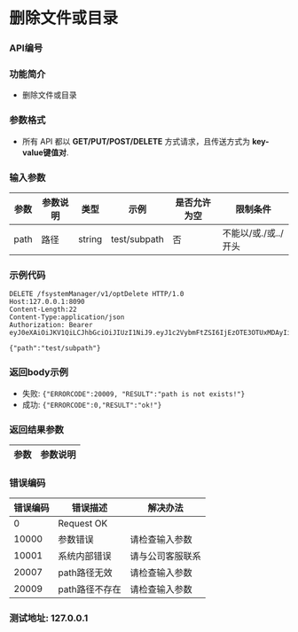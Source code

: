 删除文件或目录
=================================

### API编号

### 功能简介
* 删除文件或目录

### 参数格式

* 所有 API 都以 **GET/PUT/POST/DELETE** 方式请求，且传送方式为 **key-value键值对**.

### 输入参数


 参数           |参数说明                 |  类型       |   示例         |是否允许为空|  限制条件
----------------|-------------------------|-------------|----------------|------------|---------------------
path            |路径                     |string       |  test/subpath  |否          |  不能以/或./或../开头


### 示例代码

    DELETE /fsystemManager/v1/optDelete HTTP/1.0
    Host:127.0.0.1:8090
    Content-Length:22
    Content-Type:application/json
    Authorization: Bearer eyJ0eXAiOiJKV1QiLCJhbGciOiJIUzI1NiJ9.eyJ1c2VybmFtZSI6IjEzOTE3OTUxMDAyIiwiZXhwIjoxNzM3MzY3MzkzLCJwYXNzd29yZCI6ImxvdmVAMTIzNDU2In0.kD_xVbRlqFx6FzwVUOdDLld72ISUfTmIbYSh9RpiO1E

    {"path":"test/subpath"}

### 返回body示例

* 失败: `{"ERRORCODE":20009, "RESULT":"path is not exists!"}`
* 成功: `{"ERRORCODE":0,"RESULT":"ok!"}`


### 返回结果参数

参数            | 参数说明
----------------|-------------------------------


### 错误编码

错误编码    | 错误描述                  | 解决办法
------------|---------------------------|------------------
0           | Request OK                |
10000       | 参数错误                  | 请检查输入参数
10001       | 系统内部错误              | 请与公司客服联系
20007       | path路径无效              | 请检查输入参数
20009       | path路径不存在            | 请检查输入参数

### 测试地址: 127.0.0.1


